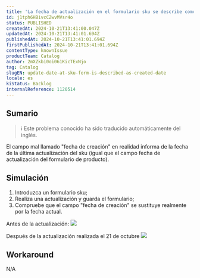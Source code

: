 ```yaml
---
title: 'La fecha de actualización en el formulario sku se describe como fecha de creación'
id: j1tph6HBivcCZwvMVsr4o
status: PUBLISHED
createdAt: 2024-10-21T13:41:00.047Z
updatedAt: 2024-10-21T13:41:01.694Z
publishedAt: 2024-10-21T13:41:01.694Z
firstPublishedAt: 2024-10-21T13:41:01.694Z
contentType: knownIssue
productTeam: Catalog
author: 2mXZkbi0oi061KicTExNjo
tag: Catalog
slugEN: update-date-at-sku-form-is-described-as-created-date
locale: es
kiStatus: Backlog
internalReference: 1120514
---
```


## Sumario

>ℹ️ Este problema conocido ha sido traducido automáticamente del inglés.


El campo mal llamado "fecha de creación" en realidad informa de la fecha de la última actualización del sku (igual que el campo fecha de actualización del formulario de producto).


##

## Simulación



1. Introduzca un formulario sku;
2. Realiza una actualización y guarda el formulario;
3. Compruebe que el campo "fecha de creación" se sustituye realmente por la fecha actual.

Antes de la actualización:
 ![](https://vtexhelp.zendesk.com/attachments/token/PNjoH3Cuszh86hbetX4DZQnQe/?name=image.png)

Después de la actualización realizada el 21 de octubre
 ![](https://vtexhelp.zendesk.com/attachments/token/cxxVQQbqSlOFULz0uHRvA53rm/?name=image.png)


##

## Workaround


N/A





